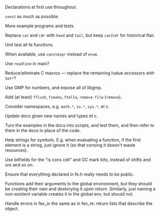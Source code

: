 Declarations at first use throughout.

`const` as much as possible.

More example programs and tests.

Replace `car` and `cdr` with `head` and `tail`, but keep `car`/`cdr` for
historical flair.

Unit test all fe functions.

When available, use `constexpr` instead of `enum`.

Use `readline` in main?

Reduce/eliminate C macros — replace the remaining lvalue accessors with `Set*`?

Use GMP for numbers, and expose all of libgmp.

Add (at least) `fflush`, `fseeko`, `ftello`, `remove-file` (`remove`).

Consider namespaces, e.g. `math.*`, `io.*`, `sys.*`, et c.

Update docs given new names and types et c.

Turn the examples in the docs into scripts, and test them, and then refer to
them in the docs in place of the code.

Help strings for symbols. E.g. when evaluating a function, if the first element
is a string, just ignore it (so that consing it doesn't waste resources).

Use bitfields for the "is cons cell" and GC mark bits, instead of shifts and ors
and so on.

Ensure that everything declared in fe.h really needs to be public.

Functions add their arguments to the global environment, but they should be
creating their own and destorying it upon return. Similarly, just naming a
non-existent variable creates it in the global env, but should not.

Handle errors in fex_io the same as in fex_re: return lists that describe the
object.
